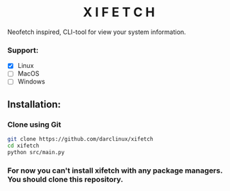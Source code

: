 <p align="center">
    <h1 align="center">X I F E T C H</h1>
</p>
Neofetch inspired, CLI-tool for view your system information.

### Support:
- [x] Linux
- [ ] MacOS
- [ ] Windows

##

## Installation:
### Clone using Git
```bash
git clone https://github.com/darclinux/xifetch
cd xifetch
python src/main.py
```

### For now you can't install xifetch with any package managers. You should clone this repository.
